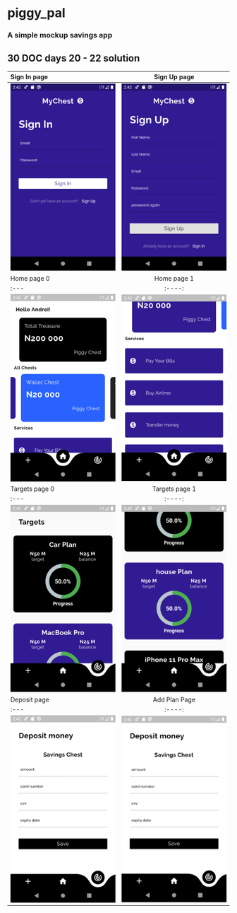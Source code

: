 # piggy_pal

### A simple mockup savings app

## 30 DOC days 20 - 22 solution

|Sign In page | Sign Up page |
| :---        |    :----:   |
| ![Signin Page](screenshots/signin.png) |![Signup Page](screenshots/signup.png)|
|   Home page 0  |      Home page 1       |
| :---        |    :----:   |
| ![Home Page](screenshots/home0.png) | ![Home Page1 Page](screenshots/home1.png) |
|Targets page 0|Targets page 1|
| :---        |    :----:   |
|![Targets Page 0](screenshots/targets0.png)|![Targets Page 1](screenshots/targets1.png)|
|Deposit page| Add Plan Page|
| :---        |    :----:   |
|![deposit Page](screenshots/deposit.png)|![add plan Page](screenshots/deposit.png)|



### 

